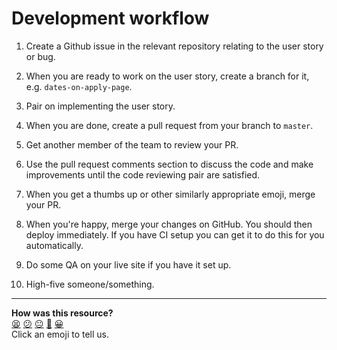 # Development workflow

1. Create a Github issue in the relevant repository relating to the user story or bug.

2. When you are ready to work on the user story, create a branch for it, e.g. `dates-on-apply-page`.

3. Pair on implementing the user story.

4. When you are done, create a pull request from your branch to `master`.

5. Get another member of the team to review your PR.

6. Use the pull request comments section to discuss the code and make improvements until the code reviewing pair are satisfied.

7. When you get a thumbs up or other similarly appropriate emoji, merge your PR.

8. When you're happy, merge your changes on GitHub. You should then deploy immediately. If you have CI setup you can get it to do this for you automatically.

9. Do some QA on your live site if you have it set up.

10. High-five someone/something.

<!-- BEGIN GENERATED SECTION DO NOT EDIT -->

---

**How was this resource?**  
[😫](https://airtable.com/shrUJ3t7KLMqVRFKR?prefill_Repository=course&prefill_File=pills/development_workflow.md&prefill_Sentiment=😫) [😕](https://airtable.com/shrUJ3t7KLMqVRFKR?prefill_Repository=course&prefill_File=pills/development_workflow.md&prefill_Sentiment=😕) [😐](https://airtable.com/shrUJ3t7KLMqVRFKR?prefill_Repository=course&prefill_File=pills/development_workflow.md&prefill_Sentiment=😐) [🙂](https://airtable.com/shrUJ3t7KLMqVRFKR?prefill_Repository=course&prefill_File=pills/development_workflow.md&prefill_Sentiment=🙂) [😀](https://airtable.com/shrUJ3t7KLMqVRFKR?prefill_Repository=course&prefill_File=pills/development_workflow.md&prefill_Sentiment=😀)  
Click an emoji to tell us.

<!-- END GENERATED SECTION DO NOT EDIT -->
